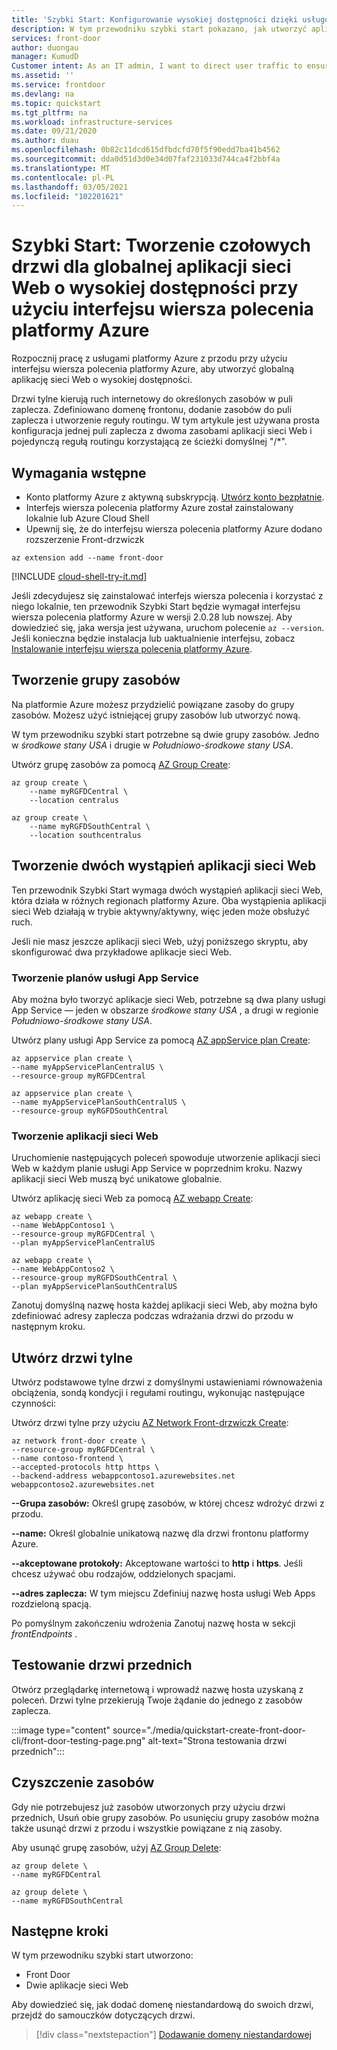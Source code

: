 ```yaml
---
title: 'Szybki Start: Konfigurowanie wysokiej dostępności dzięki usługom frontonu platformy Azure — interfejs wiersza polecenia platformy Azure'
description: W tym przewodniku szybki start pokazano, jak utworzyć aplikację sieci Web o wysokiej dostępności i wysokiej wydajności przy użyciu interfejsu wiersza polecenia platformy Azure.
services: front-door
author: duongau
manager: KumudD
Customer intent: As an IT admin, I want to direct user traffic to ensure high availability of web applications.
ms.assetid: ''
ms.service: frontdoor
ms.devlang: na
ms.topic: quickstart
ms.tgt_pltfrm: na
ms.workload: infrastructure-services
ms.date: 09/21/2020
ms.author: duau
ms.openlocfilehash: 0b82c11dcd615dfbdcfd70f5f90edd7ba41b4562
ms.sourcegitcommit: dda0d51d3d0e34d07faf231033d744ca4f2bbf4a
ms.translationtype: MT
ms.contentlocale: pl-PL
ms.lasthandoff: 03/05/2021
ms.locfileid: "102201621"
---
```

# <a name="quickstart-create-a-front-door-for-a-highly-available-global-web-application-using-azure-cli"></a>Szybki Start: Tworzenie czołowych drzwi dla globalnej aplikacji sieci Web o wysokiej dostępności przy użyciu interfejsu wiersza polecenia platformy Azure

Rozpocznij pracę z usługami platformy Azure z przodu przy użyciu interfejsu wiersza polecenia platformy Azure, aby utworzyć globalną aplikację sieci Web o wysokiej dostępności.

Drzwi tylne kierują ruch internetowy do określonych zasobów w puli zaplecza. Zdefiniowano domenę frontonu, dodanie zasobów do puli zaplecza i utworzenie reguły routingu. W tym artykule jest używana prosta konfiguracja jednej puli zaplecza z dwoma zasobami aplikacji sieci Web i pojedynczą regułą routingu korzystającą ze ścieżki domyślnej "/*".

## <a name="prerequisites"></a>Wymagania wstępne

- Konto platformy Azure z aktywną subskrypcją. [Utwórz konto bezpłatnie](https://azure.microsoft.com/free/?WT.mc_id=A261C142F).
- Interfejs wiersza polecenia platformy Azure został zainstalowany lokalnie lub Azure Cloud Shell
- Upewnij się, że do interfejsu wiersza polecenia platformy Azure dodano rozszerzenie Front-drzwiczk

```azurecli-interactive 
az extension add --name front-door
```

[!INCLUDE [cloud-shell-try-it.md](../../includes/cloud-shell-try-it.md)]

Jeśli zdecydujesz się zainstalować interfejs wiersza polecenia i korzystać z niego lokalnie, ten przewodnik Szybki Start będzie wymagał interfejsu wiersza polecenia platformy Azure w wersji 2.0.28 lub nowszej. Aby dowiedzieć się, jaka wersja jest używana, uruchom polecenie `az --version`. Jeśli konieczna będzie instalacja lub uaktualnienie interfejsu, zobacz [Instalowanie interfejsu wiersza polecenia platformy Azure]( /cli/azure/install-azure-cli).

## <a name="create-a-resource-group"></a>Tworzenie grupy zasobów

Na platformie Azure możesz przydzielić powiązane zasoby do grupy zasobów. Możesz użyć istniejącej grupy zasobów lub utworzyć nową.

W tym przewodniku szybki start potrzebne są dwie grupy zasobów. Jedno w *środkowe stany USA* i drugie w *Południowo-środkowe stany USA*.

Utwórz grupę zasobów za pomocą [AZ Group Create](/cli/azure/group#az-group-create):

```azurecli-interactive
az group create \
    --name myRGFDCentral \
    --location centralus

az group create \
    --name myRGFDSouthCentral \
    --location southcentralus
```

## <a name="create-two-instances-of-a-web-app"></a>Tworzenie dwóch wystąpień aplikacji sieci Web

Ten przewodnik Szybki Start wymaga dwóch wystąpień aplikacji sieci Web, która działa w różnych regionach platformy Azure. Oba wystąpienia aplikacji sieci Web działają w trybie aktywny/aktywny, więc jeden może obsłużyć ruch.

Jeśli nie masz jeszcze aplikacji sieci Web, użyj poniższego skryptu, aby skonfigurować dwa przykładowe aplikacje sieci Web.

### <a name="create-app-service-plans"></a>Tworzenie planów usługi App Service

Aby można było tworzyć aplikacje sieci Web, potrzebne są dwa plany usługi App Service — jeden w obszarze *środkowe stany USA* , a drugi w regionie *Południowo-środkowe stany USA*.

Utwórz plany usługi App Service za pomocą [AZ appService plan Create](/cli/azure/appservice/plan#az_appservice_plan_create&preserve-view=true):

```azurecli-interactive
az appservice plan create \
--name myAppServicePlanCentralUS \
--resource-group myRGFDCentral

az appservice plan create \
--name myAppServicePlanSouthCentralUS \
--resource-group myRGFDSouthCentral
```

### <a name="create-web-apps"></a>Tworzenie aplikacji sieci Web

Uruchomienie następujących poleceń spowoduje utworzenie aplikacji sieci Web w każdym planie usługi App Service w poprzednim kroku. Nazwy aplikacji sieci Web muszą być unikatowe globalnie.

Utwórz aplikację sieci Web za pomocą [AZ webapp Create](/cli/azure/webapp#az_webapp_create&preserve-view=true):

```azurecli-interactive
az webapp create \
--name WebAppContoso1 \
--resource-group myRGFDCentral \
--plan myAppServicePlanCentralUS 

az webapp create \
--name WebAppContoso2 \
--resource-group myRGFDSouthCentral \
--plan myAppServicePlanSouthCentralUS
```

Zanotuj domyślną nazwę hosta każdej aplikacji sieci Web, aby można było zdefiniować adresy zaplecza podczas wdrażania drzwi do przodu w następnym kroku.

## <a name="create-the-front-door"></a>Utwórz drzwi tylne

Utwórz podstawowe tylne drzwi z domyślnymi ustawieniami równoważenia obciążenia, sondą kondycji i regułami routingu, wykonując następujące czynności:

Utwórz drzwi tylne przy użyciu [AZ Network Front-drzwiczk Create](/cli/azure/ext/front-door/network/front-door#ext_front_door_az_network_front_door_create&preserve-view=true):

```azurecli-interactive
az network front-door create \
--resource-group myRGFDCentral \
--name contoso-frontend \
--accepted-protocols http https \
--backend-address webappcontoso1.azurewebsites.net webappcontoso2.azurewebsites.net 
```

**--Grupa zasobów:** Określ grupę zasobów, w której chcesz wdrożyć drzwi z przodu.

**--name:** Określ globalnie unikatową nazwę dla drzwi frontonu platformy Azure. 

**--akceptowane protokoły:** Akceptowane wartości to **http** i **https**. Jeśli chcesz używać obu rodzajów, oddzielonych spacjami.

**--adres zaplecza:** W tym miejscu Zdefiniuj nazwę hosta usługi Web Apps rozdzieloną spacją.

Po pomyślnym zakończeniu wdrożenia Zanotuj nazwę hosta w sekcji *frontEndpoints* .

## <a name="test-the-front-door"></a>Testowanie drzwi przednich

Otwórz przeglądarkę internetową i wprowadź nazwę hosta uzyskaną z poleceń. Drzwi tylne przekierują Twoje żądanie do jednego z zasobów zaplecza.

:::image type="content" source="./media/quickstart-create-front-door-cli/front-door-testing-page.png" alt-text="Strona testowania drzwi przednich":::

## <a name="clean-up-resources"></a>Czyszczenie zasobów

Gdy nie potrzebujesz już zasobów utworzonych przy użyciu drzwi przednich, Usuń obie grupy zasobów. Po usunięciu grupy zasobów można także usunąć drzwi z przodu i wszystkie powiązane z nią zasoby. 

Aby usunąć grupę zasobów, użyj [AZ Group Delete](/cli/azure/group#az_group_delete&preserve-view=true):

```azurecli-interactive
az group delete \
--name myRGFDCentral 

az group delete \
--name myRGFDSouthCentral
```

## <a name="next-steps"></a>Następne kroki

W tym przewodniku szybki start utworzono:
* Front Door
* Dwie aplikacje sieci Web

Aby dowiedzieć się, jak dodać domenę niestandardową do swoich drzwi, przejdź do samouczków dotyczących drzwi.

> [!div class="nextstepaction"]
> [Dodawanie domeny niestandardowej](front-door-custom-domain.md)
